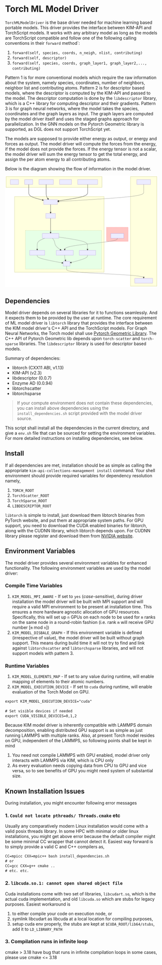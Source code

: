 # Torch ML Model Driver

 `TorchMLModelDriver` is the base driver needed for machine learning based portable models. 
This driver provides the interface between KIM-API and TorchScript models. It works with
any arbitrary model as long as the models are TorchScript compatible and follow one of the following
calling conventions in their `forward` method`:

1. `forward(self, species, coords, n_neigh, nlist, contributing)`
2. `forward(self, descriptor)`
3. `forward(self, species, coords, graph_layer1, graph_layer2,..., contributing)`

Pattern 1 is for more conventional models which require the raw information about the system, namely
species, coordinates, number of neighbors, neighbor list and contributing atoms. Pattern 2 is for
descriptor based models, where the descriptor is computed by the KIM-API and passed to the model. 
The descriptor computation is done by the `libdescriptor` library, which is a C++ library for computing
descriptor and their gradients. Pattern 3 is for graph neural networks, where the model takes the
species, coordinates and the graph layers as input. The graph layers are computed by the model driver itself
and uses the staged graphs approach for parallelization. In the GNN models on the Pytorch Geometric library is
supported, as DGL does not support TorchScript yet.

The models are supposed to provide either energy as output, or energy and forces as output. The model driver
will compute the forces from the energy, if the model does not provide the forces. If the energy tensor is not
a scalar, the model driver will sum the energy tensor to get the total energy, and assign the per atom energy
to all contributing atoms.

Below is the diagram showing the flow of information in the model driver.

<img src="modelDriververticle.svg" width="800">

## Dependencies
Model driver depends on several libraries for it to functions seamlessly. And it expects them to be
provided by the user at runtime. The core requirement of ML model driver is `libtorch` library that provides the interface
between the KIM model driver's C++ API and the TorchScript models. For Graph Neural Networks, the Torch model
shall use [Pytorch Geometric Library](https://github.com/pyg-team/pytorch_geometric). The C++ API of Pytorch Geometric lib
depends upon `torch-scatter` and `torch-sparse` libraries. The `libdescriptor` library is used for descriptor based models.

Summary of dependencies:
- libtorch (CXX11 ABI, v1.13)
- KIM-API (v2.3)
- libdescriptor (0.0.7)
- Enzyme AD (0.0.94)
- libtorchscatter
- libtorchsparse


> If your compute environment does not contain these dependencies, you can install above dependencies using the `install_dependencies.sh` script provided with the model driver source. 

This script shall install all the dependencies in the current directory, and give a `env.sh` file that can be sourced for
setting the environment variables.
For more detailed instructions on installing dependencies, see below.

## Install
If all dependencies are met, installation should be as simple as calling the appropriate `kim-api-collections-management install` command. 
Your shell environment should provide required variables for dependency resolution namely,
1. `TORCH_ROOT` 
2. `TorchScatter_ROOT` 
3. `TorchSparse_ROOT`
4. `LIBDESCRIPTOR_ROOT`

`libtorch` is simple to install, just download them libtorch binaries from
PyTorch website, and put them at appropriate system paths.
For GPU support, you need to download the CUDA enabled binaries for libtorch, along with the CUDNN library, which libtorch
depends upon. For CUDNN library please register and download them from [NVIDIA website](https://developer.nvidia.com/rdp/cudnn-archive).

## Environment Variables
The model driver provides several environment variables for enhanced functionality. The following environment variables
are used by the model driver:

### Compile Time Variables
1. `KIM_MODEL_MPI_AWARE` -  If set to `yes` (*case-sensitive*), during driver installation the model driver will be built
with MPI support and will require a valid MPI environment to be present at installation time. This ensures a more hardware 
agnostic allocation of GPU resources. Specifically, this will set up `n` GPUs on each node to be used for `m` ranks on 
the same node in a round-robin fashion (i.e. rank `m` will receive GPU number [`m` mod `n`])
2. `KIM_MODEL_DISBALE_GRAPH` - If this environment variable is defined (irrespective of value), the model driver will be
built without graph support. This means during build time it will not try to find and link against `libtorchscatter` and
`libtorchsparse` libraries, and will not support models with pattern 3.

### Runtime Variables
1. `KIM_MODEL_ELEMENTS_MAP` - If set to any value during runtime, will enable mapping of elements to their atomic numbers.
2. `KIM_MODEL_EXECUTION_DEVICE` - If set to `cuda` during runtime, will enable evaluation of the Torch Model on GPU.
```shell
export KIM_MODEL_EXECUTION_DEVICE="cuda"

# Set visible devices if needed
export CUDA_VISIBLE_DEVICES=0,1,2
```
Because KIM model driver is inherently compatible with LAMMPS domain decomposition, enabling distributed
GPU support is as simple as just running LAMMPS with multiple ranks.
Also, at present Torch model resides on GPU, independent of the LAMMPS, so following points shall be kept in mind
1. You need not compile LAMMPS with GPU enabled, model driver only interacts with LAMMPS via KIM, which is CPU only
2. As every evaluation needs copying data from CPU to GPU and vice versa, so to see benefits of GPU you might need 
system of substantial size.

## Known Installation Issues

During installation, you might encounter following error messages

### 1. `Could not locate pthreads/ Threads.cmake` etc
Usually any comparatively modern Linux installation would come with a valid posix threads library. 
In some HPC with minimal or older linux installations, you might get above error because the default compiler
might be some minimal CC wrapper that cannot detect it. Easiest way forward is to simply provide
a valid C and C++ compilers as,
```shell
CC=mpicc CXX=mpic++ bash install_dependencies.sh
# or
CC=gcc CXX=g++ cmake ..
# etc. etc. 
```

### 2. `libcuda.so.1: cannot open shared object file`
Cuda installations come with two set of libraries, `libcudart.so`, which is the actual cuda
implementation, and old `libcuda.so` which are stubs for legacy purposes. Easiest workaround
is 
1. to either compile your code on execution node, or
2. symlink libcudart as libcuda at a local location for compiling purposes,
3. setup cuda env properly, the stubs are kept at `$CUDA_ROOT/lib64/stubs`, add it to `LD_LIBRARY_PATH`

### 3. Compilation runs in infinite loop
cmake > 3.18 have bug that runs in infinite compilation loops in some cases, please use cmake <= 3.18
